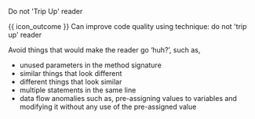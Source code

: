<span id="title">Do not 'Trip Up' reader</span>

<span id="prereqs"></span>

<span id="outcomes">{{ icon_outcome }} Can improve code quality using technique: do not 'trip up' reader </span>

<div id="body">

Avoid things that would make the reader go ‘huh?’, such as,

*	unused parameters in the method signature
*	similar things that look different
*	different things that look similar
*	multiple statements in the same line
*	data flow anomalies such as, pre-assigning values to variables and modifying it without any use of the pre-assigned value

</div>

<div id="extras">
</div>
